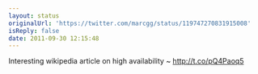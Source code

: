 ```yaml
---
layout: status
originalUrl: 'https://twitter.com/marcgg/status/119747270831915008'
isReply: false
date: 2011-09-30 12:15:48
---
```


Interesting wikipedia article on high availability ~ http://t.co/pQ4Paoq5
